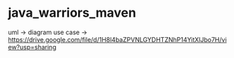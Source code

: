 # java_warriors_maven
uml -> 
diagram use case -> https://drive.google.com/file/d/1H8l4baZPVNLGYDHTZNhP14YitXlJbo7H/view?usp=sharing
